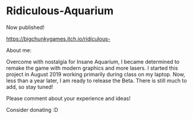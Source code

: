 # Ridiculous-Aquarium
Now published!

https://bigchunkygames.itch.io/ridiculous-

About me:

Overcome with nostalgia for Insane Aquarium, I became determined to remake the game with modern graphics and more lasers. I started this project in August 2019 working primarily during class on my laptop. Now, less than a year later, I am ready to release the Beta. There is still much to add, so stay tuned!

Please comment about your experience and ideas!

Consider donating :D
